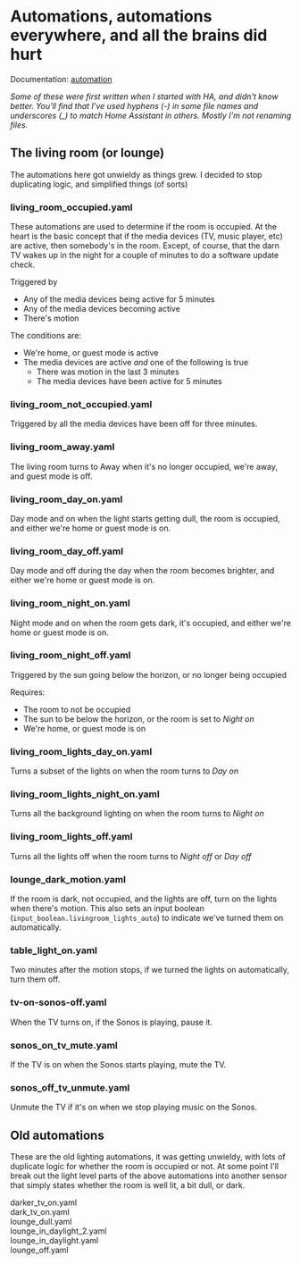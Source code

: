 # Automations, automations everywhere, and all the brains did hurt

Documentation: [automation](https://home-assistant.io/docs/automation/)

_Some of these were first written when I started with HA, and didn't know better. You'll find that I've used hyphens (-) in some file names and underscores (\_) to match Home Assistant in others. Mostly I'm not renaming files._

## The living room (or lounge)

The automations here got unwieldy as things grew. I decided to stop duplicating logic, and simplified things (of sorts)

### living_room_occupied.yaml

These automations are used to determine if the room is occupied. At the heart is the basic concept that if the media devices (TV, music player, etc) are active, then somebody's in the room. Except, of course, that the darn TV wakes up in the night for a couple of minutes to do a software update check.

Triggered by

* Any of the media devices being active for 5 minutes
* Any of the media devices becoming active
* There's motion

The conditions are:

* We're home, or guest mode is active
* The media devices are active *and* one of the following is true
  * There was motion in the last 3 minutes
  * The media devices have been active for 5 minutes

### living_room_not_occupied.yaml

Triggered by all the media devices have been off for three minutes.

### living_room_away.yaml

The living room turns to Away when it's no longer occupied, we're away, and guest mode is off.

### living_room_day_on.yaml

Day mode and on when the light starts getting dull, the room is occupied, and either we're home or guest mode is on.

### living_room_day_off.yaml

Day mode and off during the day when the room becomes brighter, and either we're home or guest mode is on.

### living_room_night_on.yaml

Night mode and on when the room gets dark, it's occupied, and either we're home or guest mode is on. 

### living_room_night_off.yaml

Triggered by the sun going below the horizon, or no longer being occupied

Requires:

* The room to not be occupied
* The sun to be below the horizon, or the room is set to _Night on_
* We're home, or guest mode is on

### living_room_lights_day_on.yaml

Turns a subset of the lights on when the room turns to _Day on_

### living_room_lights_night_on.yaml

Turns all the background lighting on when the room turns to _Night on_

### living_room_lights_off.yaml

Turns all the lights off when the room turns to _Night off_ or _Day off_

### lounge_dark_motion.yaml

If the room is dark, not occupied, and the lights are off, turn on the lights when there's motion. This also sets an input boolean (`input_boolean.livingroom_lights_auto`) to indicate we've turned them on automatically.

### table_light_on.yaml

Two minutes after the motion stops, if we turned the lights on automatically, turn them off.

### tv-on-sonos-off.yaml

When the TV turns on, if the Sonos is playing, pause it.

### sonos_on_tv_mute.yaml

If the TV is on when the Sonos starts playing, mute the TV.

### sonos_off_tv_unmute.yaml

Unmute the TV if it's on when we stop playing music on the Sonos.

## Old automations

These are the old lighting automations, it was getting unwieldy, with lots of duplicate logic for whether the room is occupied or not. At some point I'll break out the light level parts of the above automations into another sensor that simply states whether the room is well lit, a bit dull, or dark.

darker_tv_on.yaml  
dark_tv_on.yaml  
lounge_dull.yaml  
lounge_in_daylight_2.yaml  
lounge_in_daylight.yaml  
lounge_off.yaml  
